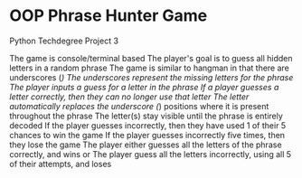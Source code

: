 # OOP Phrase Hunter Game
 Python Techdegree Project 3

The game is console/terminal based
The player's goal is to guess all hidden letters in a random phrase
The game is similar to hangman in that there are underscores (_)
The underscores represent the missing letters for the phrase
The player inputs a guess for a letter in the phrase
If a player guesses a letter correctly, then they can no longer use that letter
The letter automatically replaces the underscore (_) positions where it is present throughout the phrase
The letter(s) stay visible until the phrase is entirely decoded
If the player guesses incorrectly, then they have used 1 of their 5 chances to win the game
If the player guesses incorrectly five times, then they lose the game
The player either guesses all the letters of the phrase correctly, and wins or
The player guess all the letters incorrectly, using all 5 of their attempts, and loses